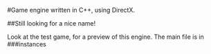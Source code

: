 #Game engine written in C++, using DirectX.

##Still looking for a nice name!

Look at the test game, for a preview of this engine. The main file is in ###instances
